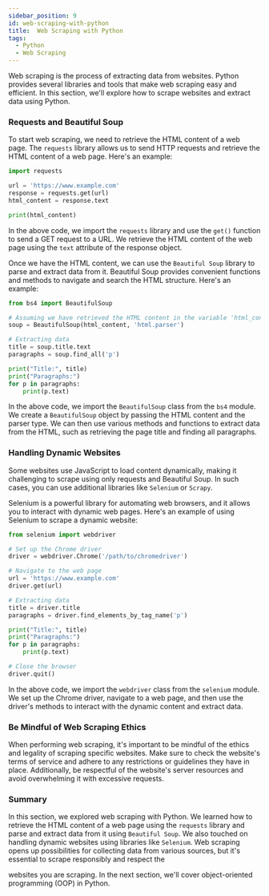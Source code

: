 ```yaml
---
sidebar_position: 9
id: web-scraping-with-python
title:  Web Scraping with Python
tags:
  - Python
  - Web Scraping
---
```


Web scraping is the process of extracting data from websites. Python provides several libraries and tools that make web scraping easy and efficient. In this section, we'll explore how to scrape websites and extract data using Python.

### Requests and Beautiful Soup

To start web scraping, we need to retrieve the HTML content of a web page. The `requests` library allows us to send HTTP requests and retrieve the HTML content of a web page. Here's an example:

```python
import requests

url = 'https://www.example.com'
response = requests.get(url)
html_content = response.text

print(html_content)
```

In the above code, we import the `requests` library and use the `get()` function to send a GET request to a URL. We retrieve the HTML content of the web page using the `text` attribute of the response object.

Once we have the HTML content, we can use the `Beautiful Soup` library to parse and extract data from it. Beautiful Soup provides convenient functions and methods to navigate and search the HTML structure. Here's an example:

```python
from bs4 import BeautifulSoup

# Assuming we have retrieved the HTML content in the variable 'html_content'
soup = BeautifulSoup(html_content, 'html.parser')

# Extracting data
title = soup.title.text
paragraphs = soup.find_all('p')

print("Title:", title)
print("Paragraphs:")
for p in paragraphs:
    print(p.text)
```

In the above code, we import the `BeautifulSoup` class from the `bs4` module. We create a `BeautifulSoup` object by passing the HTML content and the parser type. We can then use various methods and functions to extract data from the HTML, such as retrieving the page title and finding all paragraphs.

### Handling Dynamic Websites

Some websites use JavaScript to load content dynamically, making it challenging to scrape using only requests and Beautiful Soup. In such cases, you can use additional libraries like `Selenium` or `Scrapy`.

Selenium is a powerful library for automating web browsers, and it allows you to interact with dynamic web pages. Here's an example of using Selenium to scrape a dynamic website:

```python
from selenium import webdriver

# Set up the Chrome driver
driver = webdriver.Chrome('/path/to/chromedriver')

# Navigate to the web page
url = 'https://www.example.com'
driver.get(url)

# Extracting data
title = driver.title
paragraphs = driver.find_elements_by_tag_name('p')

print("Title:", title)
print("Paragraphs:")
for p in paragraphs:
    print(p.text)

# Close the browser
driver.quit()
```

In the above code, we import the `webdriver` class from the `selenium` module. We set up the Chrome driver, navigate to a web page, and then use the driver's methods to interact with the dynamic content and extract data.

### Be Mindful of Web Scraping Ethics

When performing web scraping, it's important to be mindful of the ethics and legality of scraping specific websites. Make sure to check the website's terms of service and adhere to any restrictions or guidelines they have in place. Additionally, be respectful of the website's server resources and avoid overwhelming it with excessive requests.

### Summary

In this section, we explored web scraping with Python. We learned how to retrieve the HTML content of a web page using the `requests` library and parse and extract data from it using `Beautiful Soup`. We also touched on handling dynamic websites using libraries like `Selenium`. Web scraping opens up possibilities for collecting data from various sources, but it's essential to scrape responsibly and respect the

 websites you are scraping. In the next section, we'll cover object-oriented programming (OOP) in Python.